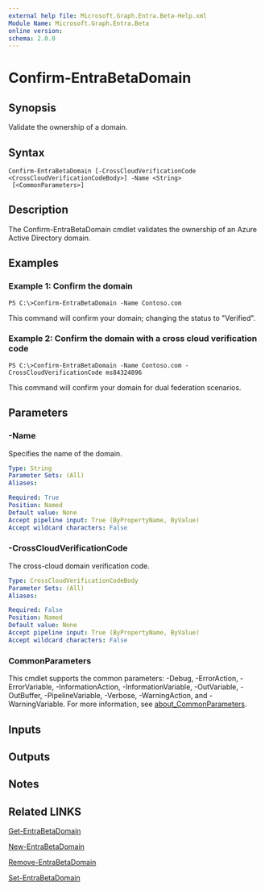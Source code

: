 ```yaml
---
external help file: Microsoft.Graph.Entra.Beta-Help.xml
Module Name: Microsoft.Graph.Entra.Beta
online version:
schema: 2.0.0
---
```


# Confirm-EntraBetaDomain

## Synopsis
Validate the ownership of a domain.

## Syntax

```
Confirm-EntraBetaDomain [-CrossCloudVerificationCode <CrossCloudVerificationCodeBody>] -Name <String>
 [<CommonParameters>]
```

## Description
The Confirm-EntraBetaDomain cmdlet validates the ownership of an Azure Active Directory domain.

## Examples

### Example 1: Confirm the domain
```
PS C:\>Confirm-EntraBetaDomain -Name Contoso.com
```

This command will confirm your domain; changing the status to "Verified".

### Example 2: Confirm the domain with a cross cloud verification code
```
PS C:\>Confirm-EntraBetaDomain -Name Contoso.com -CrossCloudVerificationCode ms84324896
```

This command will confirm your domain for dual federation scenarios.

## Parameters

### -Name
Specifies the name of the domain.

```yaml
Type: String
Parameter Sets: (All)
Aliases:

Required: True
Position: Named
Default value: None
Accept pipeline input: True (ByPropertyName, ByValue)
Accept wildcard characters: False
```

### -CrossCloudVerificationCode
The cross-cloud domain verification code.

```yaml
Type: CrossCloudVerificationCodeBody
Parameter Sets: (All)
Aliases:

Required: False
Position: Named
Default value: None
Accept pipeline input: True (ByPropertyName, ByValue)
Accept wildcard characters: False
```

### CommonParameters
This cmdlet supports the common parameters: -Debug, -ErrorAction, -ErrorVariable, -InformationAction, -InformationVariable, -OutVariable, -OutBuffer, -PipelineVariable, -Verbose, -WarningAction, and -WarningVariable. For more information, see [about_CommonParameters](https://go.microsoft.com/fwlink/?LinkID=113216).

## Inputs

## Outputs

## Notes

## Related LINKS

[Get-EntraBetaDomain]()

[New-EntraBetaDomain]()

[Remove-EntraBetaDomain]()

[Set-EntraBetaDomain]()

